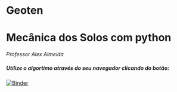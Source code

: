 # Geoten
# Mecânica dos Solos com python
_Professor Alex Almeida_

##### Utilize o algortimo através do seu navegador clicando do botão:

[![Binder](https://mybinder.org/badge_logo.svg)](https://mybinder.org/v2/gh/alexeldorado/Geoten/HEAD)

